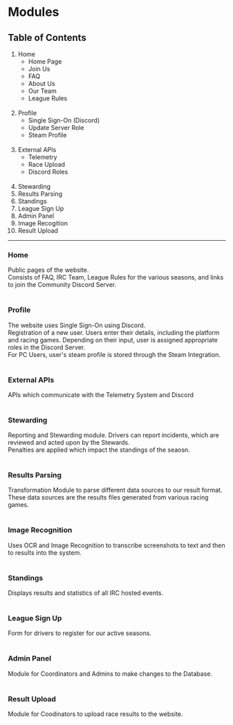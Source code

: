 # Modules
## Table of Contents
1. Home
    - Home Page
    - Join Us
    - FAQ
    - About Us
    - Our Team
    - League Rules
<br><br>
1. Profile
    - Single Sign-On (Discord)
    - Update Server Role
    - Steam Profile
<br><br>
1. External APIs
    - Telemetry
    - Race Upload
    - Discord Roles
<br><br>
1. Stewarding
1. Results Parsing
1. Standings
1. League Sign Up
1. Admin Panel
1. Image Recogition
1. Result Upload

***
### Home
Public pages of the website. <br>
Consists of FAQ, IRC Team, League Rules for the various seasons, and links to join the Community Discord Server. <br><br>
### Profile
The website uses Single Sign-On using Discord. <br>
Registration of a new user. Users enter their details, including the platform and racing games. Depending on their input, user is assigned appropriate roles in the Discord Server. <br>
For PC Users, user's steam profile is stored through the Steam Integration. <br><br>

### External APIs
APIs which communicate with the Telemetry System and Discord <br><br>

### Stewarding
Reporting and Stewarding module. Drivers can report incidents, which are reviewed and acted upon by the Stewards. <br>
Penalties are applied which impact the standings of the seaosn. <br><br>

### Results Parsing
Transformation Module to parse different data sources to our result format. These data sources are the results files generated from various racing games. <br><br>
### Image Recognition
Uses OCR and Image Recognition to transcribe screenshots to text and then to results into the system. <br><br> 
### Standings
Displays results and statistics of all IRC hosted events. <br><br>
### League Sign Up
Form for drivers to register for our active seasons. <br><br>
### Admin Panel
Module for Coordinators and Admins to make changes to the Database. <br><br>
### Result Upload
Module for Coodinators to upload race results to the website. <br><br>